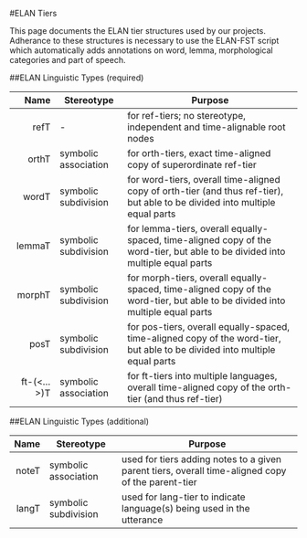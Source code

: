 #ELAN Tiers

This page documents the ELAN tier structures used by our projects. Adherance to these structures is necessary to use the ELAN-FST script which automatically adds annotations on word, lemma, morphological categories and part of speech.


##ELAN Linguistic Types (required)

| Name      | Stereotype           | Purpose                                                                                           |
|----------:|----------------------|-------------------------------------------------------------------------------------------------------------------------------|
| refT      | -                    | for ref-tiers; no stereotype, independent and time-alignable root nodes | 
| orthT     | symbolic association | for orth-tiers, exact time-aligned copy of superordinate ref-tier |
| wordT     | symbolic subdivision | for word-tiers, overall time-aligned copy of orth-tier (and thus ref-tier), but able to be divided into multiple equal parts |
| lemmaT    | symbolic subdivision | for lemma-tiers, overall equally-spaced, time-aligned copy of the word-tier, but able to be divided into multiple equal parts |
| morphT    | symbolic subdivision | for morph-tiers, overall equally-spaced, time-aligned copy of the word-tier, but able to be divided into multiple equal parts |
| posT      | symbolic subdivision | for pos-tiers, overall equally-spaced, time-aligned copy of the word-tier, but able to be divided into multiple equal parts |
| ft-(<…>)T | symbolic association | for ft-tiers into multiple languages, overall time-aligned copy of the orth-tier (and thus ref-tier) |

##ELAN Linguistic Types (additional)

| Name  | Stereotype           | Purpose                                                                                           |
|------:|----------------------|---------------------------------------------------------------------------------------------------|
| noteT | symbolic association | used for tiers adding notes to a given parent tiers, overall time-aligned copy of the parent-tier |
| langT | symbolic subdivision | used for lang-tier to indicate language(s) being used in the utterance |


